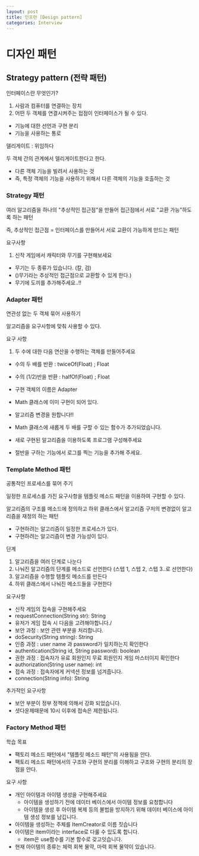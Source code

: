 ```yaml
---
layout: post
title: 인프런 [Design pattern] 
categories: Interview
---
```


# 디자인 패턴

## Strategy pattern (전략 패턴)

인터페이스란 무엇인가?

1. 사람과 컴퓨터를 연결하는 장치
2. 어떤 두 객체를 연결시켜주는 접점이 인터페이스가 될 수 있다.


* 기능에 대한 선언과 구현 분리
* 기능을 사용하는 통로

델리게이트 : 위임하다

두 객체 간의 관계에서 델리게이트한다고 한다.
- 다른 객체 기능을 빌려서 사용하는 것
- 즉, 특정 객체의 기능을 사용하기 위해서 다른 객체의 기능을 호출하는 것

### Strategy 패턴

여러 알고리즘을 하나의 "추상적인 접근점"을 만들어 접근점에서 서로 "교환 가능"하도록 하는 패턴

즉, 추상적인 접근점 = 인터페이스를 만들어서 서로 교환이 가능하게 만드는 패턴

요구사항

1. 신작 게임에서 캐릭터와 무기를 구현해보세요
- 무기는 두 종류가 있습니다. (칼, 검)
- ()무기라는 추상적인 접근점으로 교환할 수 있게 한다.)
- 무기에 도끼를 추가해주세요..!!

### Adapter 패턴

연관성 없는 두 객체 묶어 사용하기

알고리즘을 요구사항에 맞춰 사용할 수 있다.

요구 사항

1. 두 수에 대한 다음 연산을 수행하는 객체를 만들어주세요
 - 수의 두 배를 반환 : twiceOf(Float) ; Float
 - 수의 (1/2)반을 반환 : halfOf(Float) ; Float

- 구현 객체의 이름은 Adapter
- Math 클래스에 이미 구현이 되어 있다.

- 알고리즘 변경을 원합니다!!
 - Math 클래스에 새롭게 두 배를 구할 수 있는 함수가 추가되었습니다.
 - 새로 구현된 알고리즘을 이용하도록 프로그램 구성해주세요
- 절반을 구하는 기능에서 로그를 찍는 기능을 추가해 주세요.

### Template Method 패턴

공통적인 프로세스를 묶어 주기

일정한 프로세스를 가진 요구사항을 템플릿 메소드 패턴을 이용하여 구현할 수 있다.

알고리즘의 구조를 메소드에 정의하고 하위 클래스에서 알고리즘 구저의 변경없이 알고리즘을 재정의 하는 패턴

- 구현하려는 알고리즘이 일정한 프로세스가 있다.
- 구현하려는 알고리즘이 변경 가능성이 있다.

단계
1. 알고리즘을 여러 단계로 나눈다
2. 나눠진 알고리즘의 단계를 메소드로 선언한다 (스텝 1, 스텝 2, 스텝 3..로 선언한다)
3. 알고리즘을 수행할 템플릿 메소드를 만든다
4. 하위 클래스에서 나눠진 메소드들을 구현한다

요구사항
- 신작 게임의 접속을 구현해주세요
 - requestConnection(String str): String
- 유저가 게임 접속 시 다음을 고려해야합니다./
 - 보안 과정 : 보안 관련 부분을 처리합니다.
  - doSecurity(String string): String
 - 인증 과정 : user name 과 password가 일치하는지 확인한다
  - authentication(String id, String password): boolean
 - 권한 과정 : 접속자가 유료 회원인지 무료 회원인지 게임 마스터이지 확인한다
  - authorization(String user name): int
 - 접속 과정 : 접속자에게 커넥션 정보를 넘겨줍니다.
  - connection(String info): String

추가적인 요구사항
- 보안 부분이 정부 정책에 의해서 강화 되었습니다.
- 셧다운제때문에 10시 이후에 접속은 제한됩니다.

### Factory Method 패턴

학습 목표
- 팩토리 메소드 패턴에서 "템플릿 메소드 패턴"의 사용됨을 안다.
- 팩토리 메소드 패턴에서의 구조와 구현의 분리를 이해하고 구조와 구현의 분리의 장점을 안다.

요구 사항
- 개인 아이템과 아이템 생성을 구현해주세요
  - 아이템을 생성하기 전에 데이터 베이스에서 아이템 정보를 요청합니다
  - 아이템을 생성 후 아이템 복제 등의 불법을 방지하기 위해 데이터 베이스에 아이템 생성 정보를 남깁니다.
- 아이템을 생성하는 주체를 ItemCreator로 이름 짓습니다
- 아이템은 item이라는 interface로 다룰 수 있도록 합니다.
  - item은 use함수를 기본 함수로 갖고잇습니다.
- 현재 아이템의 종류는 체력 회복 물약, 마력 회복 물약이 있습니다.
